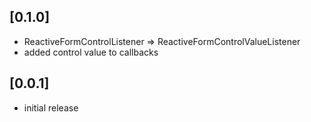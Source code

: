 ## [0.1.0]
* ReactiveFormControlListener => ReactiveFormControlValueListener
* added control value to callbacks
 
## [0.0.1]
* initial release